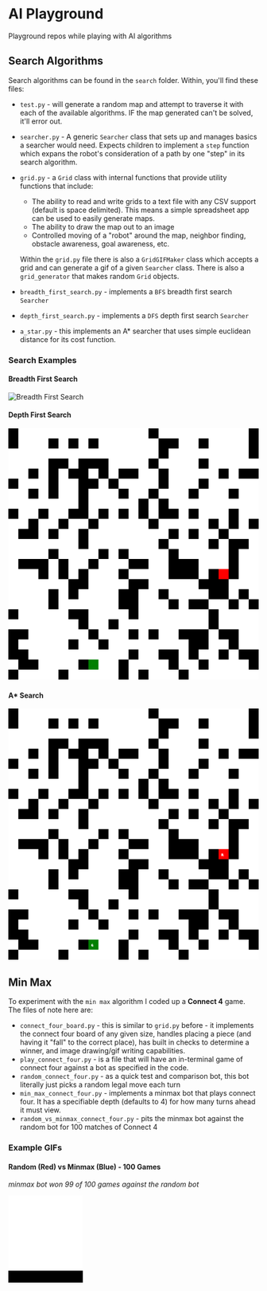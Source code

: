 # AI Playground
Playground repos while playing with AI algorithms


## Search Algorithms

Search algorithms can be found in the `search` folder. Within, you'll find these files:

* `test.py` - will generate a random map and attempt to traverse it with each of the available algorithms. IF the map generated can't be solved, it'll error out.
- `searcher.py` - A generic `Searcher` class that sets up and manages basics a searcher would need. Expects children to implement a `step` function which expans the robot's consideration of a path by one "step" in its search algorithm.
- `grid.py` - a `Grid` class with internal functions that provide utility functions that include:
    - The ability to read and write grids to a text file with any CSV support (default is space delimited). This means a simple spreadsheet app can be used to easily generate maps.
    - The ability to draw the map out to an image
    - Controlled moving of a "robot" around the map, neighbor finding, obstacle awareness, goal awareness, etc.

    Within the `grid.py` file there is also a `GridGIFMaker` class which accepts a grid and can generate a gif of a given `Searcher` class. There is also a `grid_generator` that makes random `Grid` objects.
- `breadth_first_search.py` - implements a `BFS` breadth first search `Searcher`
- `depth_first_search.py` - implements a `DFS` depth first search `Searcher` 
- `a_star.py` - this implements an A* searcher that uses simple euclidean distance for its cost function.

### Search Examples

#### Breadth First Search
![Breadth First Search](search/example_gifs/bfs.gif)

#### Depth First Search
![Depth First Search](search/example_gifs/dfs.gif)

#### A* Search
![A* Search](search/example_gifs/astar.gif)

## Min Max

To experiment with the `min max` algorithm I coded up a **Connect 4** game. The files of note here are:

- `connect_four_board.py` - this is similar to `grid.py` before - it implements the connect four board of any given size, handles placing a piece (and having it "fall" to the correct place), has built in checks to determine a winner, and image drawing/gif writing capabilities.
- `play_connect_four.py` - is a file that will have an in-terminal game of connect four against a bot as specified in the code.
- `random_connect_four.py` - as a quick test and comparison bot, this bot literally just picks a random legal move each turn
- `min_max_connect_four.py` - implements a minmax bot that plays connect four. It has a specifiable depth (defaults to 4) for how many turns ahead it must view.
- `random_vs_minmax_connect_four.py` - pits the minmax bot against the random bot for 100 matches of Connect 4

### Example GIFs

#### Random (Red) vs Minmax (Blue) - 100 Games

*minmax bot won 99 of 100 games against the random bot*

![random bot vs minmax bot](search/example_gifs/random_vs_minmax.gif)
